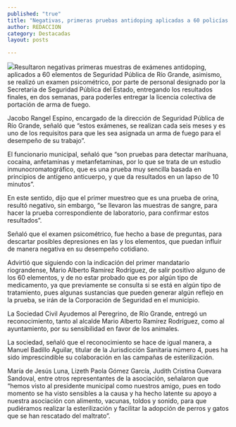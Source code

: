 ```yaml
---
published: "true"
title: "Negativas, primeras pruebas antidoping aplicadas a 60 policías de Río Grande "
author: REDACCION
category: Destacadas
layout: posts

---
```


![](http://i.imgur.com/kJu16wwm.jpg)Resultaron negativas primeras muestras de exámenes antidoping, aplicados a 60 elementos de Seguridad Pública de Río Grande, asimismo,  se realizó un examen psicométrico, por parte de personal designado por la Secretaria de Seguridad Pública del Estado, entregando los  resultados finales, en dos semanas, para poderles entregar la licencia colectiva de portación de arma de fuego.

Jacobo Rangel Espino, encargado de la dirección de Seguridad Pública de Río Grande, señaló que “estos exámenes, se realizan cada seis meses y es uno de los requisitos para que les sea asignada un arma de fuego para el desempeño de su trabajo”.

El funcionario municipal, señaló que “son pruebas para detectar marihuana, cocaína, anfetaminas y metanfetaminas, por lo que se trata de un estudio inmunocromatográfico, que es una prueba muy sencilla basada en principios de antígeno anticuerpo, y que da resultados en un lapso de 10 minutos”.

En este sentido, dijo que el primer muestreo que es una prueba de orina, resultó negativo, sin embargo, “se llevaron las muestras de sangre, para hacer la prueba correspondiente de laboratorio, para confirmar estos resultados”.

Señaló que el examen psicométrico, fue hecho a base de preguntas, para descartar posibles depresiones en las y los elementos, que puedan influir de manera negativa en su desempeño cotidiano.

Advirtió que siguiendo con la indicación del primer mandatario riograndense, Mario Alberto Ramírez Rodríguez, de salir positivo alguno de los 60 elementos, y de no estar probado que es por algún tipo de medicamento, ya que previamente se consulta si se está en algún tipo de tratamiento, pues algunas sustancias que pueden generar algún reflejo en la prueba, se irán de la Corporación de Seguridad en el municipio.



La Sociedad Civil Ayudemos al Peregrino, de Río Grande, entregó un reconocimiento, tanto al alcalde Mario Alberto Ramírez Rodríguez, como al ayuntamiento, por su sensibilidad en favor de los animales.

La sociedad, señaló que el reconocimiento se hace de igual manera, a Manuel Badillo Aguilar, titular de la Jurisdicción Sanitaria número 4, pues ha sido imprescindible su colaboración en las campañas de esterilización.

María de Jesús Luna, Lizeth Paola Gómez García, Judith Cristina Guevara Sandoval, entre otros representantes de la asociación, señalaron que “hemos visto al presidente municipal como nuestros amigo, pues en todo momento se ha visto sensibles a la causa y ha hecho latente su apoyo a nuestra asociación con alimento, vacunas, toldos y sonido, para que pudiéramos realizar la esterilización y facilitar la adopción de perros y gatos que se han rescatado del maltrato”.

